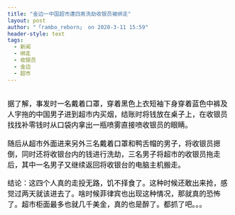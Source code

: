 ```yaml
---
title: "金边一中国超市遭四男洗劫收银员被绑走"
layout: post
author: "「rambo_reborn」 on 2020-3-11 15:59"
header-style: text
tags:
  - 新闻
  - 绑走
  - 收银员
  - 金边
  - 超市
---
```


<head></head>
<body>
 <div align="left"> 
  <font color="#000"><font face="微软雅黑, Tahoma, Helvetica, Arial, 宋体, sans-serif"><font style="font-size:16px"><br> 据了解，事发时一名戴着口罩，穿着黑色上衣短袖下身穿着蓝色中裤及人字拖的中国男子进到超市内买烟，结账时将钱放在桌子上，在收银员找找补零钱时从口袋内拿出一瓶喷雾直接喷收银员的眼睛。</font></font></font> 
 </div> 
 <div align="left"> 
  <font color="#000"><font face="微软雅黑, Tahoma, Helvetica, Arial, 宋体, sans-serif"><font style="font-size:16px"><br> 随后从超市外面进来另外三名戴着口罩和鸭舌帽的男子，将收银员摁倒，同时还将收银台内的钱进行洗劫，三名男子将超市的收银员拖走后，其中一名男子又继续返回将收银台的电脑主机搬走。</font></font></font> 
 </div>
 <br> 
 <div align="left"> 
  <font color="#000"><font face="微软雅黑, Tahoma, Helvetica, Arial, 宋体, sans-serif"><font style="font-size:16px">结论：这四个人真的走投无路，饥不择食了。这种时候还敢出来抢，感觉过两天就该进去了。啥时候菲律宾也出现这种情况，那就真的恐怖了。超市柜面最多也就几千美金，真的也是醉了。都抓了吧。。。</font></font></font> 
 </div>
 <br>
</body>


